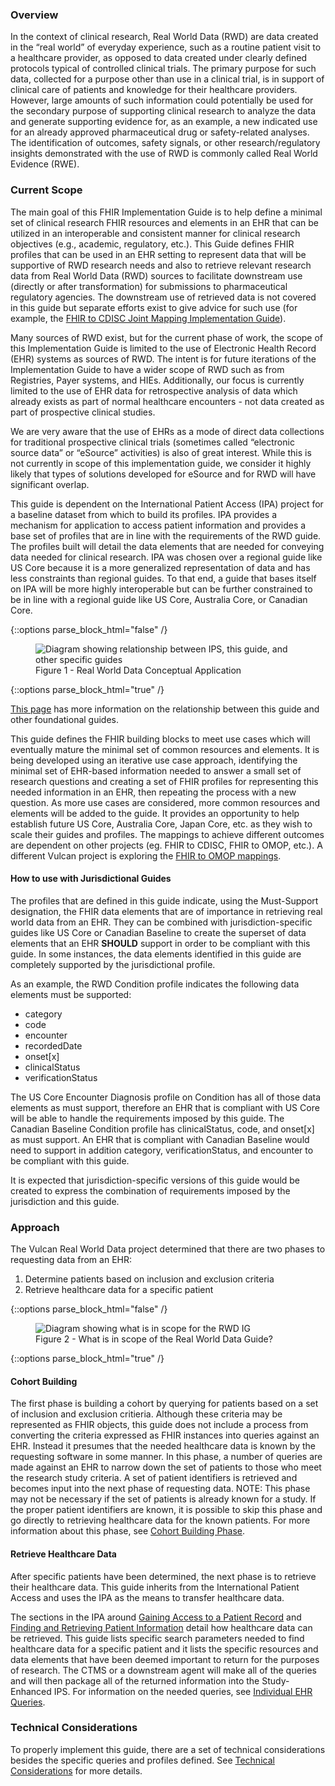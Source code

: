 ### Overview
In the context of clinical research, Real World Data (RWD) are data created in the “real world” of everyday experience, such as a routine patient visit to a healthcare provider, as opposed to data created under clearly defined protocols typical of controlled clinical trials. The primary purpose for such data, collected for a purpose other than use in a clinical trial, is in support of clinical care of patients and knowledge for their healthcare providers. However, large amounts of such information could potentially be used for the secondary purpose of supporting clinical research to analyze the data and generate supporting evidence for, as an example, a new indicated use for an already approved pharmaceutical drug or safety-related analyses.  The identification of outcomes, safety signals, or other research/regulatory insights demonstrated with the use of RWD is commonly called Real World Evidence (RWE). 

### Current Scope
The main goal of this FHIR Implementation Guide is to help define a minimal set of clinical research FHIR resources and elements in an EHR that can be utilized in an interoperable and consistent manner for clinical research objectives (e.g., academic, regulatory, etc.). This Guide defines FHIR profiles that can be used in an EHR setting to represent data that will be supportive of RWD research needs and also to retrieve relevant research data from Real World Data (RWD) sources to facilitate downstream use (directly or after transformation) for submissions to pharmaceutical regulatory agencies.  The downstream use of retrieved data is not covered in this guide but separate efforts exist to give advice for such use (for example, the [FHIR to CDISC Joint Mapping Implementation Guide](http://hl7.org/fhir/uv/cdisc-mapping/)).

Many sources of RWD exist, but for the current phase of work, the scope of this Implementation Guide is limited to the use of Electronic Health Record (EHR) systems as sources of RWD. The intent is for future iterations of the Implementation Guide to have a wider scope of RWD such as from Registries, Payer systems, and HIEs.  Additionally, our focus is currently limited to the use of EHR data for retrospective analysis of data which already exists as part of normal healthcare encounters - not data created as part of prospective clinical studies.

We are very aware that the use of EHRs as a mode of direct data collections for traditional prospective clinical trials (sometimes called “electronic source data” or “eSource” activities) is also of great interest. While this is not currently in scope of this implementation guide, we consider it highly likely that types of solutions developed for eSource and for RWD will have significant overlap.

This guide is dependent on the International Patient Access (IPA) project for a baseline dataset from which to build its profiles. IPA provides a mechanism for application to access patient information and provides a base set of profiles that are in line with the requirements of the RWD guide.  The profiles built will detail the data elements that are needed for conveying data needed for clinical research.  IPA was chosen over a regional guide like US Core because it is a more generalized representation of data and has less constraints than regional guides.  To that end, a guide that bases itself on IPA will be more highly interoperable but can be further constrained to be in line with a regional guide like US Core, Australia Core, or Canadian Core.

{::options parse_block_html="false" /}
<figure>
  <img style="padding-top:0;padding-bottom:0px" src="rwd_conceptual_application.png" alt="Diagram showing relationship between IPS, this guide, and other specific guides"/>
  <figcaption>Figure 1 - Real World Data Conceptual Application</figcaption>
</figure>
{::options parse_block_html="true" /}

[This page](references.html) has more information on the relationship between this guide and other foundational guides.

This guide defines the FHIR building blocks to meet use cases which will eventually mature the minimal set of common resources and elements.  It is being developed using an iterative use case approach, identifying the minimal set of EHR-based information needed to answer a small set of research questions and creating a set of FHIR profiles for representing this needed information in an EHR, then repeating the process with a new question.  As more use cases are considered, more common resources and elements will be added to the guide.  It provides an opportunity to help establish future US Core, Australia Core, Japan Core, etc. as they wish to scale their guides and profiles.  The mappings to achieve different outcomes are dependent on other projects (eg. FHIR to CDISC, FHIR to OMOP, etc.).  A different Vulcan project is exploring the [FHIR to OMOP mappings](https://confluence.hl7.org/display/VA/FHIR+to+OMOP).

#### How to use with Jurisdictional Guides
The profiles that are defined in this guide indicate, using the Must-Support designation, the FHIR data elements that are of importance in retrieving real world data from an EHR.  They can be combined with jurisdiction-specific guides like US Core or Canadian Baseline to create the superset of data elements that an EHR **SHOULD** support in order to be compliant with this guide.  In some instances, the data elements identified in this guide are completely supported by the jurisdictional profile.

As an example, the RWD Condition profile indicates the following data elements must be supported:

* category
* code
* encounter
* recordedDate
* onset[x]
* clinicalStatus
* verificationStatus

The US Core Encounter Diagnosis profile on Condition has all of those data elements as must support, therefore an EHR that is compliant with US Core will be able to handle the requirements imposed by this guide.  The Canadian Baseline Condition profile has clinicalStatus, code, and onset[x] as must support.  An EHR that is compliant with Canadian Baseline would need to support in addition category, verificationStatus, and encounter to be compliant with this guide.

It is expected that jurisdiction-specific versions of this guide would be created to express the combination of requirements imposed by the jurisdiction and this guide.


### Approach
The Vulcan Real World Data project determined that there are two phases to requesting data from an EHR:

1. Determine patients based on inclusion and exclusion criteria
2. Retrieve healthcare data for a specific patient 

{::options parse_block_html="false" /}
<figure>
  <img style="padding-top:0;padding-bottom:0px" src="rwd_in_scope.png" alt="Diagram showing what is in scope for the RWD IG"/>
  <figcaption>Figure 2 - What is in scope of the Real World Data Guide?</figcaption>
</figure>
{::options parse_block_html="true" /}


#### Cohort Building
The first phase is building a cohort by querying for patients based on a set of inclusion and exclusion critieria.  Although these criteria may be represented as FHIR objects, this guide does not include a process from converting the criteria expressed as FHIR instances into queries against an EHR.  Instead it presumes that the needed healthcare data is known by the requesting software in some manner.  In this phase, a number of queries are made against an EHR to narrow down the set of patients to those who meet the research study criteria.  A set of patient identifiers is retrieved and becomes input into the next phase of requesting data.  NOTE: This phase may not be necessary if the set of patients is already known for a study.  If the proper patient identifiers are known, it is possible to skip this phase and go directly to retrieving healthcare data for the known patients.  For more information about this phase, see [Cohort Building Phase](patients.html).

#### Retrieve Healthcare Data
After specific patients have been determined, the next phase is to retrieve their healthcare data.  This guide inherits from the International Patient Access and uses the IPA as the means to transfer healthcare data.

The sections in the IPA around [Gaining Access to a Patient Record](http://hl7.org/fhir/uv/ipa/access.html) and [Finding and Retrieving Patient Information](http://hl7.org/fhir/uv/ipa/fetching.html) detail how healthcare data can be retrieved.  This guide lists specific search parameters needed to find healthcare data for a specific patient and it lists the specific resources and data elements that have been deemed important to return for the purposes of research.  The CTMS or a downstream agent will make all of the queries and will then package all of the returned information into the Study-Enhanced IPS.  For information on the needed queries, see [Individual EHR Queries](healthdata.html#ehr-queries).

### Technical Considerations
To properly implement this guide, there are a set of technical considerations besides the specific queries and profiles defined.  See [Technical Considerations](technical.html) for more details.
